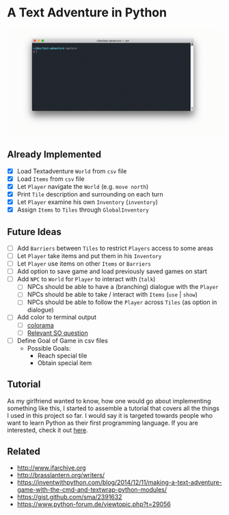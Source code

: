 # A Text Adventure in Python

![](docs/screencap.gif)

## Already Implemented

- [x] Load Textadventure `World` from `csv` file
- [x] Load `Items` from `csv` file
- [x] Let `Player` navigate the `World` (e.g. `move north`)
- [x] Print `Tile` description and surrounding on each turn
- [x] Let `Player` examine his own `Inventory` (`inventory`)
- [x] Assign `Items` to `Tiles` through `GlobalInventory`

## Future Ideas

- [ ] Add `Barriers` between `Tiles` to restrict `Players` access to some areas
- [ ] Let `Player` take items and put them in his `Inventory`
- [ ] Let `Player` use items on other `Items` or `Barriers`
- [ ] Add option to save game and load previously saved games on start
- [ ] Add `NPC` to `World` for `Player` to interact with (`talk`)
  - [ ] NPCs should be able to have a (branching) dialogue with the `Player`
  - [ ] NPCs should be able to take / interact with `Items` (`use` | `show`)
  - [ ] NPCs should be able to follow the `Player` across `Tiles` (as option in dialogue)
- [ ] Add color to terminal output
  - [ ] [colorama](https://pypi.org/project/colorama/)
  - [ ] [Relevant SO question](https://stackoverflow.com/questions/287871)
- [ ] Define Goal of Game in csv files
    - Possible Goals:
        - Reach special tile
        - Obtain special item

## Tutorial
As my girlfriend wanted to know, how one would go about implementing something like this, I started to assemble a tutorial that covers all the things I used in this project so far. I would say it is targeted towards people who want to learn Python as their first programming language. If you are interested, check it out [here](tutorial/00_Overview).

## Related

* http://www.ifarchive.org
* http://brasslantern.org/writers/
* https://inventwithpython.com/blog/2014/12/11/making-a-text-adventure-game-with-the-cmd-and-textwrap-python-modules/
* https://gist.github.com/sma/2391632
* https://www.python-forum.de/viewtopic.php?t=29056
